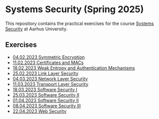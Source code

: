 Systems Security (Spring 2025)
============================

This repository contains the practical exercises for the course [Systems
Security](https://kursuskatalog.au.dk/da/course/130409/Systems-Security) at Aarhus University.



Exercises
---------

- [04.02.2023 Symmetric Encryption](01_symmetric_encryption/)
- [11.02.2023 Certificates and MACs](02_certificates_and_macs/)
- [18.02.2023 Weak Entropy and Authentication Mechanisms](03_weak_entropy_and_authentication_mechanisms/)
- [25.02.2023 Link Layer Security](04_link_layer_security)
- [04.03.2023 Network Layer Security](05_network_layer_security)
- [11.03.2023 Transport Layer Security](06_transport_layer_security)
- [18.03.2023 Software Security I](07_software_security_i)
- [25.03.2023 Software Security II](08_software_security_ii)
- [01.04.2023 Software Security II](09_software_security_iii)
- [08.04.2023 Software Security III](10_microarch_security)
- [22.04.2023 Web Security](11_DVWA)
